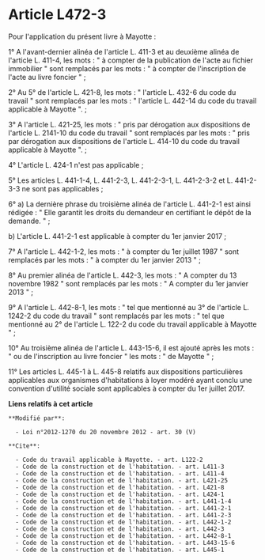# Article L472-3

Pour l'application du présent livre à Mayotte : 

1° A l'avant-dernier alinéa de l'article L. 411-3 et au deuxième alinéa de l'article L. 411-4, les mots : " à compter de la
publication de l'acte au fichier immobilier " sont remplacés par les mots : " à compter de l'inscription de l'acte au livre
foncier " ; 

2° Au 5° de l'article L. 421-8, les mots : " l'article L. 432-6 du code du travail " sont remplacés par les mots : "
l'article L. 442-14 du code du travail applicable à Mayotte ". ; 

3° A l'article L. 421-25, les mots : " pris par dérogation aux dispositions de l'article L. 2141-10 du code du travail " sont
remplacés par les mots : " pris par dérogation aux dispositions de l'article L. 414-10 du code du travail applicable à
Mayotte ". ; 

4° L'article L. 424-1 n'est pas applicable ; 

5° Les articles L. 441-1-4, L. 441-2-3, L. 441-2-3-1, L. 441-2-3-2 et L. 441-2-3-3 ne sont pas applicables ; 

6° a) La dernière phrase du troisième alinéa de l'article L. 441-2-1 est ainsi rédigée : " Elle garantit les droits du
demandeur en certifiant le dépôt de la demande. " ; 

b) L'article L. 441-2-1 est applicable à compter du 1er janvier 2017 ; 

7° A l'article L. 442-1-2, les mots : " à compter du 1er juillet 1987 " sont remplacés par les mots : " à compter du 1er
janvier 2013 " ; 

8° Au premier alinéa de l'article L. 442-3, les mots : " A compter du 13 novembre 1982 " sont remplacés par les mots : " A
compter du 1er janvier 2013 " ; 

9° A l'article L. 442-8-1, les mots : " tel que mentionné au 3° de l'article L. 1242-2 du code du travail " sont remplacés
par les mots : " tel que mentionné au 2° de l'article L. 122-2 du code du travail applicable à Mayotte " ; 

10° Au troisième alinéa de l'article L. 443-15-6, il est ajouté après les mots : " ou de l'inscription au livre foncier " les
mots : " de Mayotte " ; 

11° Les articles L. 445-1 à L. 445-8 relatifs aux dispositions particulières applicables aux organismes d'habitations à loyer
modéré ayant conclu une convention d'utilité sociale sont applicables à compter du 1er juillet 2017.

**Liens relatifs à cet article**

	**Modifié par**:

	  - Loi n°2012-1270 du 20 novembre 2012 - art. 30 (V)

	**Cite**:

	  - Code du travail applicable à Mayotte. - art. L122-2
	  - Code de la construction et de l'habitation. - art. L411-3
	  - Code de la construction et de l'habitation. - art. L411-4
	  - Code de la construction et de l'habitation. - art. L421-25
	  - Code de la construction et de l'habitation. - art. L421-8
	  - Code de la construction et de l'habitation. - art. L424-1
	  - Code de la construction et de l'habitation. - art. L441-1-4
	  - Code de la construction et de l'habitation. - art. L441-2-1
	  - Code de la construction et de l'habitation. - art. L441-2-3
	  - Code de la construction et de l'habitation. - art. L442-1-2
	  - Code de la construction et de l'habitation. - art. L442-3
	  - Code de la construction et de l'habitation. - art. L442-8-1
	  - Code de la construction et de l'habitation. - art. L443-15-6
	  - Code de la construction et de l'habitation. - art. L445-1
